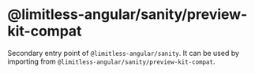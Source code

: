 # @limitless-angular/sanity/preview-kit-compat

Secondary entry point of `@limitless-angular/sanity`. It can be used by importing from `@limitless-angular/sanity/preview-kit-compat`.
